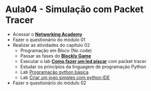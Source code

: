 # Aula04 - Simulação com Packet Tracer
- Acessar o **[Networking Academy](https://www.netacad.com/)**
- Fazer o questionário do módulo 01
- Realizar as atividades do capítulo 02
    - Programação em Bloco (No code)
    - Passar as fases do **[Blockly Game](https://blockly.games/)**
    - Executar o lab **[Como fazer um led piscar](https://contenthub.netacad.com/legacy/I2IoT/2.0/pt/course/files/2.1.2.3%20Packet%20Tracer%20-%20Blinking%20an%20LED%20Using%20Blockly.pdf)** com packet tracer
    - Estudar os princípios da linguagem de programação Python
    - Lab [Programação python básica](https://contenthub.netacad.com/legacy/I2IoT/2.0/pt/course/files/2.1.3.7%20Lab%20-%20Basic%20Python%20Programming.pdf)
    - Lab [Criar um jogo simples com python IDE](https://contenthub.netacad.com/legacy/I2IoT/2.0/pt/course/files/2.1.3.8%20Lab%20-%20Create%20a%20Simple%20Game%20with%20Python%20IDLE.pdf)
- Fazer o questionário do módulo 02